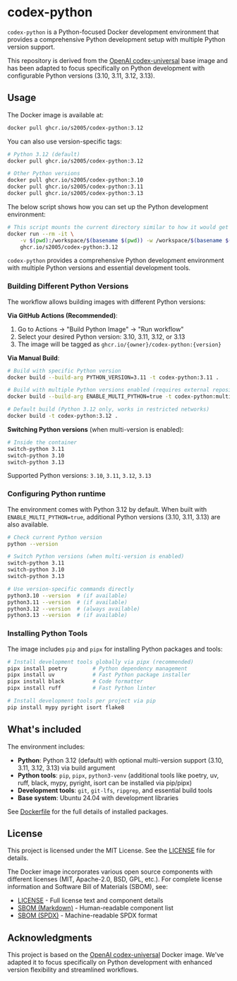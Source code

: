 # codex-python

`codex-python` is a Python-focused Docker development environment that provides a comprehensive Python development setup with multiple Python version support.

This repository is derived from the [OpenAI codex-universal](https://github.com/openai/codex-universal) base image and has been adapted to focus specifically on Python development with configurable Python versions (3.10, 3.11, 3.12, 3.13).

## Usage

The Docker image is available at:

```bash
docker pull ghcr.io/s2005/codex-python:3.12
```

You can also use version-specific tags:

```bash
# Python 3.12 (default)
docker pull ghcr.io/s2005/codex-python:3.12

# Other Python versions
docker pull ghcr.io/s2005/codex-python:3.10
docker pull ghcr.io/s2005/codex-python:3.11
docker pull ghcr.io/s2005/codex-python:3.13
```

The below script shows how you can set up the Python development environment:

```bash
# This script mounts the current directory similar to how it would get cloned in.
docker run --rm -it \
    -v $(pwd):/workspace/$(basename $(pwd)) -w /workspace/$(basename $(pwd)) \
    ghcr.io/s2005/codex-python:3.12
```

`codex-python` provides a comprehensive Python development environment with multiple Python versions and essential development tools.

### Building Different Python Versions

The workflow allows building images with different Python versions:

**Via GitHub Actions (Recommended)**:

1. Go to Actions → "Build Python Image" → "Run workflow"
2. Select your desired Python version: 3.10, 3.11, 3.12, or 3.13
3. The image will be tagged as `ghcr.io/{owner}/codex-python:{version}`

**Via Manual Build**:

```bash
# Build with specific Python version
docker build --build-arg PYTHON_VERSION=3.11 -t codex-python:3.11 .

# Build with multiple Python versions enabled (requires external repository access)
docker build --build-arg ENABLE_MULTI_PYTHON=true -t codex-python:multi .

# Default build (Python 3.12 only, works in restricted networks)
docker build -t codex-python:3.12 .
```

**Switching Python versions** (when multi-version is enabled):

```bash
# Inside the container
switch-python 3.11
switch-python 3.10
switch-python 3.13
```

Supported Python versions: `3.10`, `3.11`, `3.12`, `3.13`

### Configuring Python runtime

The environment comes with Python 3.12 by default. When built with `ENABLE_MULTI_PYTHON=true`, additional Python versions (3.10, 3.11, 3.13) are also available.

```bash
# Check current Python version
python --version

# Switch Python versions (when multi-version is enabled)
switch-python 3.11
switch-python 3.10
switch-python 3.13

# Use version-specific commands directly
python3.10 --version  # (if available)
python3.11 --version  # (if available)
python3.12 --version  # (always available)
python3.13 --version  # (if available)
```

### Installing Python Tools

The image includes `pip` and `pipx` for installing Python packages and tools:

```bash
# Install development tools globally via pipx (recommended)
pipx install poetry        # Python dependency management
pipx install uv            # Fast Python package installer
pipx install black         # Code formatter
pipx install ruff          # Fast Python linter

# Install development tools per project via pip
pip install mypy pyright isort flake8
```

## What's included

The environment includes:

- **Python**: Python 3.12 (default) with optional multi-version support (3.10, 3.11, 3.12, 3.13) via build argument
- **Python tools**: `pip`, `pipx`, `python3-venv` (additional tools like poetry, uv, ruff, black, mypy, pyright, isort can be installed via pip/pipx)
- **Development tools**: `git`, `git-lfs`, `ripgrep`, and essential build tools
- **Base system**: Ubuntu 24.04 with development libraries

See [Dockerfile](Dockerfile) for the full details of installed packages.

## License

This project is licensed under the MIT License. See the [LICENSE](LICENSES/LICENSE) file for details.

The Docker image incorporates various open source components with different licenses (MIT, Apache-2.0, BSD, GPL, etc.). For complete license information and Software Bill of Materials (SBOM), see:

- [LICENSE](LICENSES/LICENSE) - Full license text and component details
- [SBOM (Markdown)](LICENSES/codex-universal-image-sbom.md) - Human-readable component list  
- [SBOM (SPDX)](LICENSES/codex-universal-image-sbom.spdx.json) - Machine-readable SPDX format

## Acknowledgments

This project is based on the [OpenAI codex-universal](https://github.com/openai/codex-universal) Docker image. We've adapted it to focus specifically on Python development with enhanced version flexibility and streamlined workflows.
